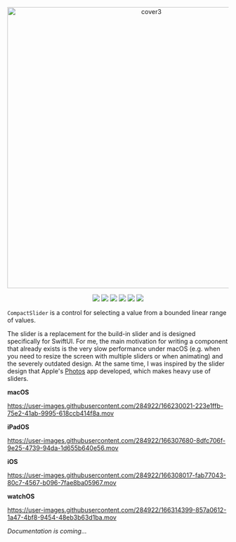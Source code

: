<p align="center">
  <img width="640" alt="cover3" src="https://user-images.githubusercontent.com/284922/166153877-97536d02-1feb-4018-961a-c3646faffdc0.png">
</p>
<p align="center">
  <img src="https://img.shields.io/badge/Swift-5.6-orange" />
  <img src="https://img.shields.io/badge/SwiftUI-2-blue" />
  <img src="https://img.shields.io/badge/macOS-11-lightgrey" />
  <img src="https://img.shields.io/badge/iOS-14-blue" />
  <img src="https://img.shields.io/badge/watchOS-7-green" />
  <img src="https://img.shields.io/github/license/buh/CompactSlider" />
</p>

<code>CompactSlider</code> is a control for selecting a value from a bounded linear range of values.

The slider is a replacement for the build-in slider and is designed specifically for SwiftUI. For me, the main motivation for writing a component that already exists is the very slow performance under macOS (e.g. when you need to resize the screen with multiple sliders or when animating) and the severely outdated design. At the same time, I was inspired by the slider design that Apple's <a href="https://www.apple.com/macos/photos/#edit-gallery">Photos</a> app developed, which makes heavy use of sliders.

**macOS**

https://user-images.githubusercontent.com/284922/166230021-223e1ffb-75e2-41ab-9995-618ccb414f8a.mov

**iPadOS**

https://user-images.githubusercontent.com/284922/166307680-8dfc706f-9e25-4739-94da-1d655b640e56.mov

**iOS**

https://user-images.githubusercontent.com/284922/166308017-fab77043-80c7-4567-b096-7fae8ba05967.mov

**watchOS**

https://user-images.githubusercontent.com/284922/166314399-857a0612-1a47-4bf8-9454-48eb3b63d1ba.mov


_Documentation is coming..._
